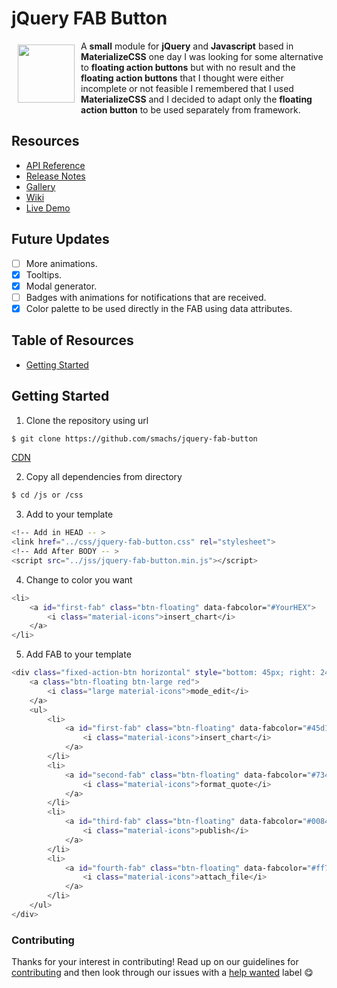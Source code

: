 # jQuery FAB Button

<a href="https://github.com/smachs/jquery-fab-button"><img width="91px" height="93px" src="https://res.cloudinary.com/fujikawa-lab/image/upload/v1546279089/LIBs/jQuery%20FAB/menu.svg" align="left" align="left" hspace="10" vspace="6"></a>
A **small** module for **jQuery** and **Javascript** based in **MaterializeCSS** one day I was looking for some alternative to **floating action buttons** but with no result and the **floating action buttons** that I thought were either incomplete or not feasible I remembered that I used **MaterializeCSS** and I decided to adapt only the **floating action button** to be used separately from framework.

## Resources

* [API Reference](https://materializecss.com/floating-action-button.html)
* [Release Notes](https://github.com/smachs/jquery-fab-button/releases)
* [Gallery]()
* [Wiki](https://github.com/smachs/jquery-fab-button/wiki)
* [Live Demo](https://jsfiddle.net/smachs/bLj5p1st/41/)

## Future Updates
* [ ] More animations.
* [x] Tooltips.
* [x] Modal generator.
* [ ] Badges with animations for notifications that are received.
* [x] Color palette to be used directly in the FAB using data attributes.

## Table of Resources

* [Getting Started](#getting-started)

## Getting Started

1. Clone the repository using url

```bash
$ git clone https://github.com/smachs/jquery-fab-button
```
[CDN](https://cdn.jsdelivr.net/gh/smachs/jquery-fab-button)

2. Copy all dependencies from directory

```bash
$ cd /js or /css
```

3. Add to your template

```bash
<!-- Add in HEAD -- >
<link href="../css/jquery-fab-button.css" rel="stylesheet">
<!-- Add After BODY -- >
<script src="../jss/jquery-fab-button.min.js"></script>
```

4. Change to color you want

```bash
<li>
    <a id="first-fab" class="btn-floating" data-fabcolor="#YourHEX">
        <i class="material-icons">insert_chart</i>
    </a>
</li>
```

5. Add FAB to your template

```bash
<div class="fixed-action-btn horizontal" style="bottom: 45px; right: 24px;">
    <a class="btn-floating btn-large red">
        <i class="large material-icons">mode_edit</i>
    </a>
    <ul>
        <li>
            <a id="first-fab" class="btn-floating" data-fabcolor="#45d1ff">
                <i class="material-icons">insert_chart</i>
            </a>
        </li>
        <li>
            <a id="second-fab" class="btn-floating" data-fabcolor="#7345ff">
                <i class="material-icons">format_quote</i>
            </a>
        </li>
        <li>
            <a id="third-fab" class="btn-floating" data-fabcolor="#0084ff">
                <i class="material-icons">publish</i>
            </a>
        </li>
        <li>
            <a id="fourth-fab" class="btn-floating" data-fabcolor="#ff7345">
                <i class="material-icons">attach_file</i>
            </a>
        </li>
    </ul>
</div>
```

### Contributing

Thanks for your interest in contributing! 
Read up on our guidelines for
[contributing](https://github.com/smachs/jquery-fab-button/blob/master/CONTRIBUTING.md)
and then look through our issues with a [help wanted](https://github.com/smachs/jquery-fab-button/issues?q=how-to-help-project)
label :yum:
